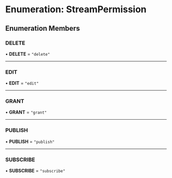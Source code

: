 # Enumeration: StreamPermission

## Enumeration Members

### DELETE

• **DELETE** = ``"delete"``

___

### EDIT

• **EDIT** = ``"edit"``

___

### GRANT

• **GRANT** = ``"grant"``

___

### PUBLISH

• **PUBLISH** = ``"publish"``

___

### SUBSCRIBE

• **SUBSCRIBE** = ``"subscribe"``
